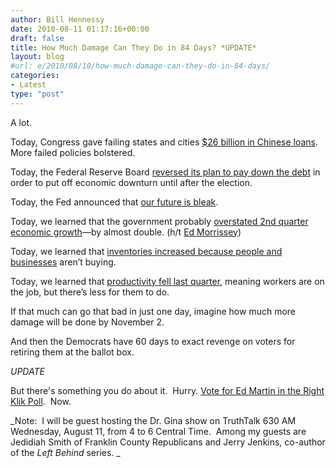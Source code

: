 ```yaml
---
author: Bill Hennessy
date: 2010-08-11 01:17:16+00:00
draft: false
title: How Much Damage Can They Do in 84 Days? *UPDATE*
layout: blog
#url: e/2010/08/10/how-much-damage-can-they-do-in-84-days/
categories:
- Latest
type: "post"
---
```


A lot.

Today, Congress gave failing states and cities [$26 billion in Chinese loans](https://www.politico.com/news/stories/0810/40842.html). More failed policies bolstered.

Today, the Federal Reserve Board [reversed its plan to pay down the debt](https://www.bloomberg.com/news/2010-08-10/fed-to-reinvest-principal-on-mortgage-proceeds-into-long-term-treasuries.html) in order to put off economic downturn until after the election.

Today, the Fed announced that [our future is bleak](https://www.ft.com/cms/s/0/0567152a-a49c-11df-8c9f-00144feabdc0.html).

Today, we learned that the government probably [overstated 2nd quarter economic growth](https://www.zerohedge.com/article/another-revision-q2-gdp-number-jpm-firm-now-estimates-real-economic-performance-was-13-24)—by almost double. (h/t [Ed Morrissey](https://hotair.com/archives/2010/08/10/productivity-wholesale-sales-fall-in-latest-reports/))

Today, we learned that [inventories increased because people and businesses](https://www.theatlantic.com/business/archive/2010/08/wholesale-sales-declined-in-june-inventories-rose/61229/) aren’t buying.

Today, we learned that [productivity fell last quarter](https://online.wsj.com/article/SB10001424052748704164904575421051109791586.html?mod=WSJ_hps_LEFTWhatsNews), meaning workers are on the job, but there’s less for them to do.

If that much can go that bad in just one day, imagine how much more damage will be done by November 2.

And then the Democrats have 60 days to exact revenge on voters for retiring them at the ballot box.

*UPDATE*

But there's something you do about it.  Hurry. [Vote for Ed Martin in the Right Klik Poll](https://www.rightklik.net/2010/08/ten-buck-fridays-august-8-13.html).  Now.

_Note:  I will be guest hosting the Dr. Gina show on TruthTalk 630 AM Wednesday, August 11, from 4 to 6 Central Time.  Among my guests are Jedidiah Smith of Franklin County Republicans and Jerry Jenkins, co-author of the _Left Behind_ series. _
